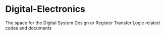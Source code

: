# Digital-Electronics
The space for the Digital System Design or Register Transfer Logic related codes and documents
